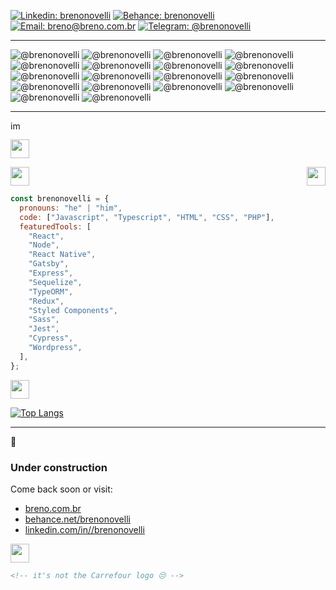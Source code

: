 [![Linkedin: brenonovelli](https://img.shields.io/badge/-brenonovelli-0077B5?style=for-the-badge&logo=Linkedin&logoColor=white)](https://www.linkedin.com/in/brenonovelli/)
[![Behance: brenonovelli](https://img.shields.io/badge/-brenonovelli-1769FF?style=for-the-badge&logo=Behance&logoColor=white)](https://www.behance.com/brenonovelli/)
[![Email: breno@breno.com.br](https://img.shields.io/badge/-breno@breno.com.br-D14836?style=for-the-badge&logo=Gmail&labelColor=&logoColor=white)](https://www.linkedin.com/in/brenonovelli/)
[![Telegram: @brenonovelli](https://img.shields.io/badge/-@brenonovelli-2CA5E0?style=for-the-badge&logo=Telegram&labelColor=&logoColor=white)](https://t.me/brenonovelli)

---

![ @brenonovelli](https://img.shields.io/badge/JavaScript-282A37?style=for-the-badge&logo=JavaScript)
![ @brenonovelli](https://img.shields.io/badge/TypeScript-007ACC?style=for-the-badge&logo=TypeScript)
![ @brenonovelli](https://img.shields.io/badge/HTML5-E34F26?style=for-the-badge&logo=HTML5&logoColor=white)
![ @brenonovelli](https://img.shields.io/badge/CSS3-1572B6?style=for-the-badge&logo=CSS3)
![ @brenonovelli](https://img.shields.io/badge/React-0088CC?style=for-the-badge&logo=React&logoColor=white)
![ @brenonovelli](https://img.shields.io/badge/Node.JS-339933?style=for-the-badge&logo=Node.JS&logoColor=white)
![ @brenonovelli](https://img.shields.io/badge/Gatsby-663399?style=for-the-badge&logo=Gatsby)
![ @brenonovelli](https://img.shields.io/badge/Redux-764ABC?style=for-the-badge&logo=Redux)
![ @brenonovelli](https://img.shields.io/badge/Styled_Components-DB7093?style=for-the-badge&logo=styled-components&logoColor=white)
![ @brenonovelli](https://img.shields.io/badge/Sass-CC6699?style=for-the-badge&logo=Sass&logoColor=white)
![ @brenonovelli](https://img.shields.io/badge/Jest-C21325?style=for-the-badge&logo=Jest)
![ @brenonovelli](https://img.shields.io/badge/Cypress-17202C?style=for-the-badge&logo=Cypress)
![ @brenonovelli](https://img.shields.io/badge/Netlify_CMS-00C7B7?style=for-the-badge&logo=Netlify&logoColor=white)
![ @brenonovelli](https://img.shields.io/badge/WordPress-21759B?style=for-the-badge&logo=WordPress)
![ @brenonovelli](https://img.shields.io/badge/Affinity_Designer-1B72BE?style=for-the-badge&logo=Affinity-Designer)
![ @brenonovelli](https://img.shields.io/badge/Affinity_Photo-7E4DD2?style=for-the-badge&logo=affinity-photo&logoColor=white)
![ @brenonovelli](https://img.shields.io/badge/Adobe_XD-FF26BE?style=for-the-badge&logo=adobe-xd&logoColor=white)
![ @brenonovelli](https://img.shields.io/badge/Figma-F24E1E?style=for-the-badge&logo=Figma&logoColor=white)

---

<p>
  <img src="https://github.com/brenonovelli/brenonovelli/raw/master/assets/import.svg" height="16" alt="import * as benove" />
</p>

<p>
  <img src="https://github.com/brenonovelli/brenonovelli/raw/master/assets/b.profile.svg" height="30" />
</p>

  <img src="https://github.com/brenonovelli/brenonovelli/raw/master/assets/b.dev.svg" height="30" />

  <img src="https://github.com/brenonovelli/brenonovelli/raw/master/assets/b.des.svg" height="30" align="right" />

```javascript
const brenonovelli = {
  pronouns: "he" | "him",
  code: ["Javascript", "Typescript", "HTML", "CSS", "PHP"],
  featuredTools: [
    "React",
    "Node",
    "React Native",
    "Gatsby",
    "Express",
    "Sequelize",
    "TypeORM",
    "Redux",
    "Styled Components",
    "Sass",
    "Jest",
    "Cypress",
    "Wordpress",
  ],
};
```

<p>
  <img src="https://github.com/brenonovelli/brenonovelli/raw/master/assets/b.stats.svg" height="30" />
</p>

[![Top Langs](https://github-readme-stats.vercel.app/api/top-langs/?username=brenonovelli&layout=compact)](https://www.linkedin.com/in/brenonovelli/)

---

<p>
  🚧
</p>

### Under construction

Come back soon or visit:

- [breno.com.br](https://www.breno.com.br)
- [behance.net/brenonovelli](https://www.behance.net/brenonovelli)
- [linkedin.com/in//brenonovelli](https://www.linkedin.com/in//brenonovelli)

<div>
  <img src="https://github.com/brenonovelli/brenonovelli/raw/master/assets/b.end.svg" height="30" />
</div>

```html
<!-- it's not the Carrefour logo 😒 -->
```

<!--
**brenonovelli/brenonovelli** is a ✨ _special_ ✨ repository because its `README.md` (this file) appears on your GitHub profile.

Here are some ideas to get you started:

- 🔭 I’m currently working on ...
- 🌱 I’m currently learning ...
- 👯 I’m looking to collaborate on ...
- 🤔 I’m looking for help with ...
- 💬 Ask me about ...
- 📫 How to reach me: ...
- 😄 Pronouns: ...
- ⚡ Fun fact: ...
-->
